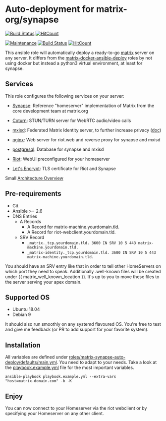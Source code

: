 # Auto-deployment for matrix-org/synapse
[![Build Status](https://travis-ci.com/buluma/matrix-synapse-auto-deploy.svg?branch=master)](https://travis-ci.com/buluma/matrix-synapse-auto-deploy)
[![HitCount](http://hits.dwyl.com/buluma/matrix-synapse-auto-deploy.svg)](http://hits.dwyl.com/buluma/matrix-synapse-auto-deploy)

[![Maintenance](https://img.shields.io/maintenance/yes/2020.svg)](https://github.com/Madic-/matrix-synapse-auto-deploy) [![Build Status](https://travis-ci.org/Madic-/matrix-synapse-auto-deploy.svg?branch=master)](https://travis-ci.org/Madic-/matrix-synapse-auto-deploy) [![HitCount](http://hits.dwyl.com/Madic-/matrix-synapse-auto-deploy.svg)](http://hits.dwyl.com/Madic-/matrix-synapse-auto-deploy)

This ansible role will automatically deploy a ready-to-go [matrix](http://matrix.org/) server on any server. It differs from the [matrix-docker-ansible-deploy](https://github.com/spantaleev/matrix-docker-ansible-deploy) roles by not using docker but instead a python3 virtual environment, at least for synapse.

## Services

This role configures the following services on your server:

- [Synapse](https://github.com/matrix-org/synapse): Reference "homeserver" implementation of Matrix from the core development team at matrix.org

- [Coturn](https://github.com/coturn/coturn): STUN/TURN server for WebRTC audio/video calls

- [mxisd](https://github.com/kamax-io/mxisd): Federated Matrix Identity server, to further increase privacy ([doc](docs/mxisd.md))

- [nginx](http://nginx.org/): Web server for riot.web and reverse proxy for synapse and mxisd

- [postgresql](https://www.postgresql.org/): Database for synapse and mxisd

- [Riot](https://riot.im/): WebUI preconfigured for your homeserver

- [Let's Encrypt](https://letsencrypt.org/): TLS certificate for Riot and Synapse

Small [Architecture Overview](docs/architecture.md)

## Pre-requirements

- Git
- Ansible >= 2.6
- DNS Entries
  - A Records
    - A Record for matrix-machine.yourdomain.tld.
    - A Record for riot-webclient.yourdomain.tld.
  - SRV Record
    - `_matrix._tcp.yourdomain.tld. 3600 IN SRV 10 5 443 matrix-machine.yourdomain.tld.`
    - `_matrix-identity._tcp.yourdomain.tld. 3600 IN SRV 10 5 443 matrix-machine.yourdomain.tld.`

You should have an SRV entry like that in order to tell other HomeServers on which port they need to speak.
Additionally .well-known files will be created under {{ matrix_well_known_location }}. It's up to you to move these files to the server serving your apex domain.

## Supported OS

- Ubuntu 18.04
- Debian 9

It should also run smoothly on any systemd flavoured OS. You're free to test and give me feedback (or PR to add support for your favorite system).

## Installation

All variables are defined under [roles/matrix-synapse-auto-deploy/defaults/main.yml](roles/matrix-synapse-auto-deploy/defaults/main.yml). You need to adapt to your needs. Take a look at the [playbook.example.yml](playbook.example.yml) file for the most important variables.

    ansible-playbook playbook.example.yml --extra-vars "host=matrix.domain.com" -b -K

## Enjoy

You can now connect to your Homeserver via the riot webclient or by specifying your Homeserver on any other client.
